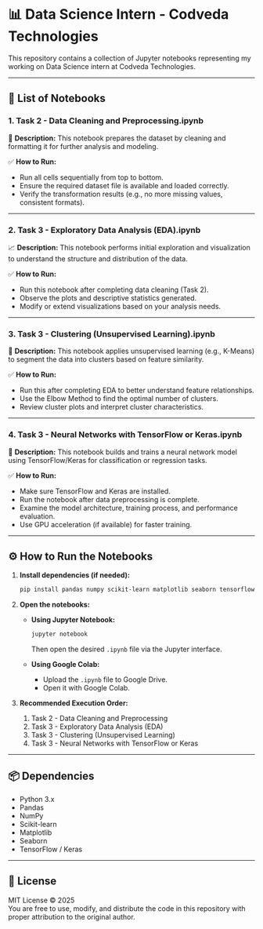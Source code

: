 
# 📊 Data Science Intern - Codveda Technologies

This repository contains a collection of Jupyter notebooks representing my working on Data Science intern at Codveda Technologies.

---

## 📁 List of Notebooks

### 1. **Task 2 - Data Cleaning and Preprocessing.ipynb**

🔧 **Description:**
This notebook prepares the dataset by cleaning and formatting it for further analysis and modeling.

✅ **How to Run:**
- Run all cells sequentially from top to bottom.
- Ensure the required dataset file is available and loaded correctly.
- Verify the transformation results (e.g., no more missing values, consistent formats).

---

### 2. **Task 3 - Exploratory Data Analysis (EDA).ipynb**

📈 **Description:**
This notebook performs initial exploration and visualization to understand the structure and distribution of the data.

✅ **How to Run:**
- Run this notebook after completing data cleaning (Task 2).
- Observe the plots and descriptive statistics generated.
- Modify or extend visualizations based on your analysis needs.

---

### 3. **Task 3 - Clustering (Unsupervised Learning).ipynb**

🧩 **Description:**
This notebook applies unsupervised learning (e.g., K-Means) to segment the data into clusters based on feature similarity.

✅ **How to Run:**
- Run this after completing EDA to better understand feature relationships.
- Use the Elbow Method to find the optimal number of clusters.
- Review cluster plots and interpret cluster characteristics.

---

### 4. **Task 3 - Neural Networks with TensorFlow or Keras.ipynb**

🧠 **Description:**
This notebook builds and trains a neural network model using TensorFlow/Keras for classification or regression tasks.

✅ **How to Run:**
- Make sure TensorFlow and Keras are installed.
- Run the notebook after data preprocessing is complete.
- Examine the model architecture, training process, and performance evaluation.
- Use GPU acceleration (if available) for faster training.

---

## ⚙️ How to Run the Notebooks

1. **Install dependencies (if needed):**
   ```bash
   pip install pandas numpy scikit-learn matplotlib seaborn tensorflow
   ```

2. **Open the notebooks:**
   - **Using Jupyter Notebook:**
     ```bash
     jupyter notebook
     ```
     Then open the desired `.ipynb` file via the Jupyter interface.

   - **Using Google Colab:**
     - Upload the `.ipynb` file to Google Drive.
     - Open it with Google Colab.

3. **Recommended Execution Order:**
   1. Task 2 - Data Cleaning and Preprocessing
   2. Task 3 - Exploratory Data Analysis (EDA)
   3. Task 3 - Clustering (Unsupervised Learning)
   4. Task 3 - Neural Networks with TensorFlow or Keras

---

## 📦 Dependencies
- Python 3.x
- Pandas
- NumPy
- Scikit-learn
- Matplotlib
- Seaborn
- TensorFlow / Keras

---

## 📄 License

MIT License © 2025  
You are free to use, modify, and distribute the code in this repository with proper attribution to the original author.

